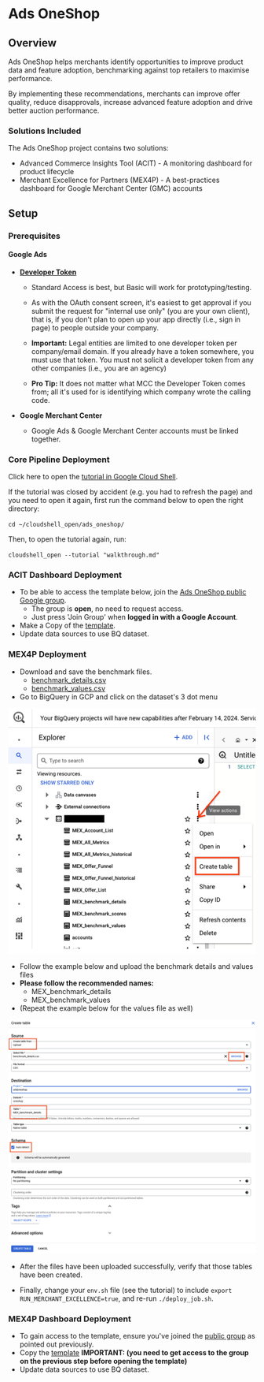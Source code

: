 # Ads OneShop

## Overview

Ads OneShop helps merchants identify opportunities to improve product data and
feature adoption, benchmarking against top retailers to maximise performance.

By implementing these recommendations, merchants can improve offer quality,
reduce disapprovals, increase advanced feature adoption and drive better auction
performance.

### Solutions Included

The Ads OneShop project contains two solutions:

*   Advanced Commerce Insights Tool (ACIT) - A monitoring dashboard for product lifecycle
*   Merchant Excellence for Partners (MEX4P) - A best-practices dashboard for Google Merchant Center (GMC) accounts


## Setup

### Prerequisites

#### Google Ads

*   [**Developer Token**](https://developers.google.com/google-ads/api/docs/get-started/dev-token)

    *   Standard Access is best, but Basic will work for prototyping/testing.

    *   As with the OAuth consent screen, it's easiest to get approval if you
        submit the request for "internal use only" (you are your own client),
        that is, if you don't plan to open up your app directly (i.e., sign in
        page) to people outside your company.

    *   **Important:** Legal entities are limited to one developer token per
        company/email domain. If you already have a token somewhere, you must
        use that token. You must not solicit a developer token from any other
        companies (i.e., you are an agency)

    *   **Pro Tip:** It does not matter what MCC the Developer Token comes from;
        all it's used for is identifying which company wrote the calling code.

*   **Google Merchant Center**

    *   Google Ads & Google Merchant Center accounts must be linked together.

### Core Pipeline Deployment

Click here to open the [tutorial in Google Cloud Shell](https://console.cloud.google.com/?cloudshell=true&cloudshell_git_repo=https://github.com/google/ads_oneshop&cloudshell_tutorial=walkthrough.md).

If the tutorial was closed by accident (e.g. you had to refresh the page) and you need to open it again, first run the command below to open the right directory:

`cd ~/cloudshell_open/ads_oneshop/`

Then, to open the tutorial again, run:

`cloudshell_open --tutorial "walkthrough.md"`

### ACIT Dashboard Deployment

*   To be able to access the template below, join the
    [Ads OneShop public Google group](https://groups.google.com/g/ads-oneshop).
    *   The group is **open**, no need to request access.
    *   Just press 'Join Group' when **logged in with a Google Account**.
*   Make a Copy of the
    [template](https://lookerstudio.google.com/c/u/0/reporting/666f766e-6b80-48fb-94ca-aa8efe1113a0/page/RLaHD).
*   Update data sources to use BQ dataset.

### MEX4P Deployment

*   Download and save the benchmark files.
    *   [benchmark_details.csv](benchmark/benchmark_details.csv)
    *   [benchmark_values.csv](benchmark/benchmark_values.csv)
*   Go to BigQuery in GCP and click on the dataset's 3 dot menu

<img src="images/create_table.png">

*   Follow the example below and upload the benchmark details and values files
*   **Please follow the recommended names:**
    *   MEX_benchmark_details
    *   MEX_benchmark_values
*   (Repeat the example below for the values file as well)

<img src="images/create_table_2.png">

*   After the files have been uploaded successfully, verify that those tables
    have been created.

*   Finally, change your `env.sh` file (see the tutorial) to include
    `export RUN_MERCHANT_EXCELLENCE=true`, and re-run `./deploy_job.sh`.


### MEX4P Dashboard Deployment

*   To gain access to the template, ensure you've joined the
    [public group](https://groups.google.com/g/ads-oneshop) as pointed out
    previously.
*   Copy the
    [template](https://lookerstudio.google.com/c/u/0/reporting/8b2138b7-6fd2-4c99-9910-a5f5b109015e/page/2RkaD) **IMPORTANT: (you need to get access to the group on the previous step before opening the template)**
*   Update data sources to use BQ dataset.
